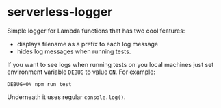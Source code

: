 # serverless-logger
Simple logger for Lambda functions that has two cool features:
* displays filename as a prefix to each log message
* hides log messages when running tests.

If you want to see logs when running tests on you local machines just set environment variable `DEBUG` to value `ON`. For example:
```
DEBUG=ON npm run test
```

Underneath it uses regular `console.log()`.
